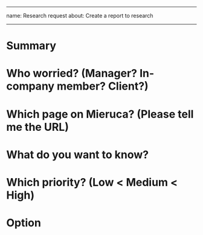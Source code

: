 <!-- RESEARCH TASK TEMPLATE -->
---
name: Research request
about: Create a report to research

---

# Summary
# Who worried? (Manager? In-company member? Client?)
# Which page on Mieruca? (Please tell me the URL)
# What do you want to know?
# Which priority? (Low < Medium < High)
# Option
